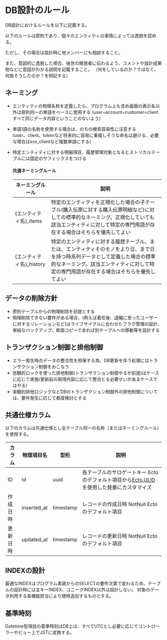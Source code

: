 # DB設計のルール

DB設計におけるルールを以下に記載する。  

以下のルールは原則であり、個々のエンティティの事情によっては逸脱を認める。

ただし、その場合は設計時に他メンバーにも相談すること。  

また、意図的に逸脱した場合、後世の開発者に伝わるよう、コメントや設計成果物などに意図がわかる説明を記載すること。  （何をしているのか？ではなく、何故そうしたのか？を明記する）

## ネーミング

- エンティティの物理名称を定義したら、プログラム上も含め画面の表示名以外は原則同一の単語をベースに使用する  (user=account=customer=clientすべて同じデータ内容ということのないよう)

- 単語1語の名称を使用する場合は、のちの検索容易性に注意する  
(user、client、tokenなど将来的に容易に重複しそうな命名は避ける、必要な場合はxxx_clientなど複数単語にする)

- 特定エンティティに対する明細項目、履歴管理対象となるヒストリカルテーブルには固定のサフィックスをつける

  #### 共通ネーミングルール

    | ネーミングルール | 説明 |
    | ------- | ---- | 
    | {エンティティ名}_items | 特定のエンティティを正規化した場合の子テーブル(購入伝票に対する購入伝票明細など)に対しての標準的なネーミング。正規化していても該当エンティティに対して特定の専門用語が存在する場合はそちらを優先してよい | 
    | {エンティティ名}_history | 特定のエンティティに対する履歴テーブル、または、エンティティそのモノをより日、まで日を持つ時系列データとして定義した場合の標準的なネーミング。該当エンティティに対して特定の専門用語が存在する場合はそちらを優先してよい | 

## データの削除方針

- 原則テーブルからの物理削除を前提とする
- 物理削除できない要件がある場合、(例えば着任後、退職に至ったユーザーに対するリレーションなど)はライフサイクルに合わせたフラグ管理の設計、単純なバックアップ、断面コピーであれば別テーブルへの移動等を設計する

## トランザクション制御と排他制御

- エラー発生時のデータの整合性を担保する為、DB更新を伴う処理にはトランザクション制御をおこなう
- 悲観的ロックを使った排他制御(トランザクション制御やるが前提)はケースに応じて実施(更新前の取得内容に応じて整合とる必要せいがあるケースではやる)
- 楽観的排他ロジックなどDBのトランザクション制御外の排他制御については、要件発生に応じて都度検討とする

## 共通仕様カラム

以下のカラムは共通仕様とし全テーブル同一の名称（またはネーミングルール）を使用する。

| カラム | 物理項目名 | 型桁 | 説明 |
| ---- | ---- | ---- |  ---- |
| ID | id | uuid | 各テーブルのサロゲートキー Ectoのデフォルト項目から[Ecto.ULID](https://hexdocs.pm/ecto_ulid/Ecto.ULID.html)を使用した発番にカスタマイズ |
| 作成日時 | inserted_at | timestamp | レコードの作成日時 NotNull Ectoのデフォルト項目 |
| 更新日時 | updated_at | timestamp | レコードの更新日時 NotNull Ectoのデフォルト項目 |

## INDEXの設計

最適なINDEXはプログラム実装からのSELECTの要件次第で変わるため、テーブルの設計時には主キーINDEX、ユニークINDEX以外は設計しない。
対象のデータ利用する各機能担当により随時追加するものとする。

## 基準時刻

Datetime型項目の基準時刻はDB上は、すべてUTCとし必要に応じてコントローラーやビュー上でJSTに変換する。